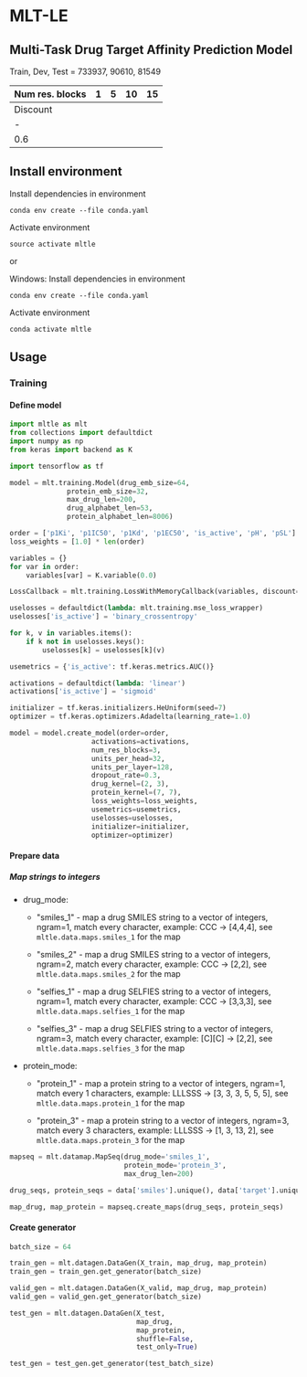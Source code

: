 # MLT-LE
## Multi-Task Drug Target Affinity Prediction Model



Train, Dev, Test = 733937, 90610, 81549


| Num res. blocks| 1   | 5   | 10  | 15  |
| -------------- | --- | --- | --- | --- |
| Discount       |     |     |     |     |
| -              |     |     |     |     |
| 0.6            |     |     |     |     |


## Install environment

Install dependencies in environment

`conda env create --file conda.yaml`

Activate environment

`source activate mltle`

or

Windows:
Install dependencies in environment

`conda env create --file conda.yaml`

Activate environment

`conda activate mltle`


## Usage

### Training

#### Define model
```python
import mltle as mlt
from collections import defaultdict
import numpy as np
from keras import backend as K

import tensorflow as tf

model = mlt.training.Model(drug_emb_size=64,
              protein_emb_size=32,
              max_drug_len=200,
              drug_alphabet_len=53,
              protein_alphabet_len=8006)

order = ['p1Ki', 'p1IC50', 'p1Kd', 'p1EC50', 'is_active', 'pH', 'pSL']
loss_weights = [1.0] * len(order)

variables = {}
for var in order:
    variables[var] = K.variable(0.0)

LossCallback = mlt.training.LossWithMemoryCallback(variables, discount=0.6)

uselosses = defaultdict(lambda: mlt.training.mse_loss_wrapper)
uselosses['is_active'] = 'binary_crossentropy'

for k, v in variables.items():
    if k not in uselosses.keys():
        uselosses[k] = uselosses[k](v)

usemetrics = {'is_active': tf.keras.metrics.AUC()}

activations = defaultdict(lambda: 'linear')
activations['is_active'] = 'sigmoid'

initializer = tf.keras.initializers.HeUniform(seed=7)
optimizer = tf.keras.optimizers.Adadelta(learning_rate=1.0)

model = model.create_model(order=order,
                    activations=activations,
                    num_res_blocks=3,
                    units_per_head=32,
                    units_per_layer=128,
                    dropout_rate=0.3,
                    drug_kernel=(2, 3),
                    protein_kernel=(7, 7),
                    loss_weights=loss_weights,
                    usemetrics=usemetrics,
                    uselosses=uselosses,
                    initializer=initializer,
                    optimizer=optimizer)

```

#### Prepare data

##### Map strings to integers

- drug_mode:
    - "smiles_1" - map a drug SMILES string to a vector of integers, 
     ngram=1, match every character, example: CCC -> [4,4,4],
    see `mltle.data.maps.smiles_1` for the map

    -  "smiles_2" - map a drug SMILES string to a vector of integers, 
    ngram=2, match every character, example: CCC -> [2,2],
    see `mltle.data.maps.smiles_2` for the map

    -  "selfies_1" - map a drug SELFIES string to a vector of integers, 
    ngram=1, match every character, example: CCC -> [3,3,3],
    see `mltle.data.maps.selfies_1` for the map

    -  "selfies_3" - map a drug SELFIES string to a vector of integers, 
    ngram=3, match every character, example: [C][C] -> [2,2],
    see `mltle.data.maps.selfies_3` for the map

- protein_mode:
    -  "protein_1" - map a protein string to a vector of integers, 
    ngram=1, match every 1 characters, example: LLLSSS -> [3, 3, 3, 5, 5, 5],
    see `mltle.data.maps.protein_1` for the map

    -  "protein_3" - map a protein string to a vector of integers, 
    ngram=3, match every 3 characters, example: LLLSSS -> [1, 3, 13, 2],
    see `mltle.data.maps.protein_3` for the map

```python
mapseq = mlt.datamap.MapSeq(drug_mode='smiles_1',
               				protein_mode='protein_3',
                			max_drug_len=200)

drug_seqs, protein_seqs = data['smiles'].unique(), data['target'].unique()

map_drug, map_protein = mapseq.create_maps(drug_seqs, protein_seqs)
```

#### Create generator

```python
batch_size = 64

train_gen = mlt.datagen.DataGen(X_train, map_drug, map_protein)
train_gen = train_gen.get_generator(batch_size)

valid_gen = mlt.datagen.DataGen(X_valid, map_drug, map_protein)
valid_gen = valid_gen.get_generator(batch_size)

test_gen = mlt.datagen.DataGen(X_test,
                               map_drug,
                               map_protein,
                               shuffle=False,
                               test_only=True)

test_gen = test_gen.get_generator(test_batch_size)
```